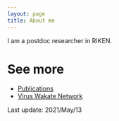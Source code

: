 ```yaml
---
layout: page
title: About me
---
```



I am a postdoc researcher in RIKEN. 

# See more
- [Publications](https://shohei-kojima.github.io/publication/)
- [Virus Wakate Network](https://youngvirologistnw.weebly.com) 
 
 
 
Last update: 2021/May/13
